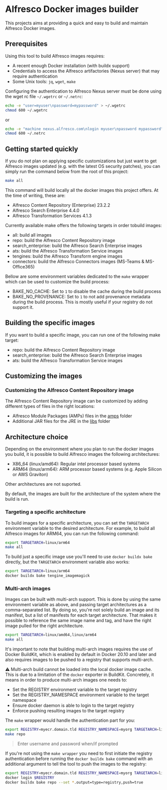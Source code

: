 # Alfresco Docker images builder

This projects aims at providing a quick and easy to build and maintain Alfresco
Docker images.

## Prerequisites

Using this tool to build Alfresco images requires:

* A recent enough Docker installation (with buildx support)
* Credentials to access the Alfresco artifactories (Nexus server) that may
  require authentication
* Some Unix tools: `jq`, `wget`, `make`

Configuring the authentication to Alfresco Nexus server must be done using the
wget rc file `~/.wgetrc` or `~/.netrc`:

```sh
echo -e "user=myuser\npassword=mypassword" > ~/.wgetrc
chmod 600 ~/.wgetrc
```

or

```sh
echo -e "machine nexus.alfresco.com\nlogin myuser\npassword mypassword" > ~/.netrc
chmod 600 ~/.netrc
```

## Getting started quickly

If you do not plan on applying specific customizations but just want to get
Alfresco images updated (e.g. with the latest OS security patches), you can
simply run the command below from the root of this project:

```bash
make all
```

This command will build locally all the docker images this project offers.
At the time of writing, these are:

* Alfresco Content Repository (Enterprise) 23.2.2
* Alfresco Search Enterprise 4.4.0
* Alfresco Transformation Services 4.1.3

Currently available make offers the following targets in order tobuild images:

* all: build all images
* repo: build the Alfresco Content Repository image
* search_enterprise: build the Alfresco Search Enterprise images
* ats: build the Alfresco Transformation Service images
* tengines: build the Alfresco Transform engine images
* connectors: build the Alfresco Connectors images (MS-Teams & MS-Office365)

Bellow are some environment variables dedicated to the `make` wrapper which
can be used to customize the build process:

* BAKE_NO_CACHE: Set to `1` to disable the cache during the build process
* BAKE_NO_PROVENANCE: Set to `1` to not add provenance metadata during the build
  process. This is mostly useful if your registry do not support it.

## Building the specific images

If you want to build a specific image, you can run one of the following make target:

* repo: build the Alfresco Content Repository image
* search_enterprise: build the Alfresco Search Enterprise images
* ats: build the Alfresco Transformation Service images

## Customizing the images

### Customizing the Alfresco Content Repository image

The Alfresco Content Repository image can be customized by adding different
types of files in the right locations:

* Alfresco Module Packages (AMPs) files in the [amps](repository/amps/README.md)
  folder
* Additional JAR files for the JRE in the [libs](repository/libs/README.md) folder

## Architecture choice

Depending on the environment where you plan to run the docker images you build,
it is possible to build Alfresco images the following architectures:

* X86_64 (linux/amd64): Regular intel processor based systems
* ARM64 (linux/arm64): ARM processor based systems (e.g. Apple Silicon or AWS
  Graviton)

Other architectures are not suported.

By default, the images are built for the architecture of the system where the
build is run.

### Targeting a specific architecture

To build images for a specific architecture, you can set the `TARGETARCH`
environment variable to the desired architecture.
For example, to build all Alfresco images for ARM64, you can run the following
command:

```sh
export TARGETARCH=linux/arm64
make all
```

To build just a specific image use you'll need to use `docker buildx bake`
directly, but the `TARGETARCH` environment variable also works:

```sh
export TARGETARCH=linux/arm64
docker buildx bake tengine_imagemagick
```

### Multi-arch images

Images can be built with multi-arch support. This is done by using the
same environment variable as above, and passing target architectures as a
comma-separated list.
By doing so, you're not solely build an image and its manifest, but a list of
manifests for each target architecture. That makes it possible to reference the
same image name and tag, and have the right image pulled for the right
architecture.

```sh
export TARGETARCH=linux/amd64,linux/arm64
make all
```

It's important to note that building multi-arch images requires the use of
Docker BuildKit, which is enabled by default in Docker 20.10 and later and
also requires images to be pushed to a registry that supports multi-arch.

:warning: Multi-arch build cannot be loaded into the local docker image cache.
This is due to a limitation of the `docker` exporter in BuildKit.
Concretely, it means in order to produce multi-arch images one needs to:

* Set the REGISTRY environment variable to the target registry
* Set the REGISTRY_NAMESPACE environment variable to the target namespace
* Ensure docker daemon is able to login to the target registry
* Enforce pushing resulting images to the target registry

The `make` wrapper would handle the authentication part for you:

```sh
export REGISTRY=myecr.domain.tld REGISTRY_NAMESPACE=myorg TARGETARCH=linux/amd64,linux/arm64
make repo
```

> Enter username and password when/if prompted

If you're not using the `make wrapper` you need to first initiate the registry
authentication before running the `docker buildx bake` command with an
additional argument to tell the tool to push the images to the registry:

```sh
export REGISTRY=myecr.domain.tld REGISTRY_NAMESPACE=myorg TARGETARCH=linux/amd64,linux/arm64
docker login $REGISTRY
docker buildx bake repo --set *.output=type=registry,push=true
```
